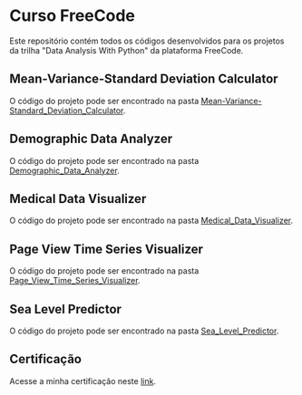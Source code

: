 # Curso FreeCode
Este repositório contém todos os códigos desenvolvidos para os projetos da trilha "Data Analysis With Python" da plataforma FreeCode.

## Mean-Variance-Standard Deviation Calculator

O código do projeto pode ser encontrado na pasta [Mean-Variance-Standard_Deviation_Calculator](./Mean-Variance-Standard_Deviation_Calculator/).

## Demographic Data Analyzer

O código do projeto pode ser encontrado na pasta [Demographic_Data_Analyzer](./Demographic_Data_Analyzer/).

## Medical Data Visualizer

O código do projeto pode ser encontrado na pasta [Medical_Data_Visualizer](./Medical_Data_Visualizer/).

## Page View Time Series Visualizer

O código do projeto pode ser encontrado na pasta [Page_View_Time_Series_Visualizer](./Page_View_Time_Series_Visualizer/).

## Sea Level Predictor

O código do projeto pode ser encontrado na pasta [Sea_Level_Predictor](./Sea_Level_Predictor/).

## Certificação

Acesse a minha certificação neste [link](https://www.freecodecamp.org/certification/otto-coutinho/data-analysis-with-python-v7).
